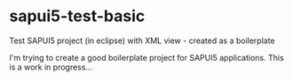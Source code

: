 sapui5-test-basic
=================

Test SAPUI5 project (in eclipse) with XML view - created as a boilerplate

I'm trying to create a good boilerplate project for SAPUI5 applications. This is a work in progress...
